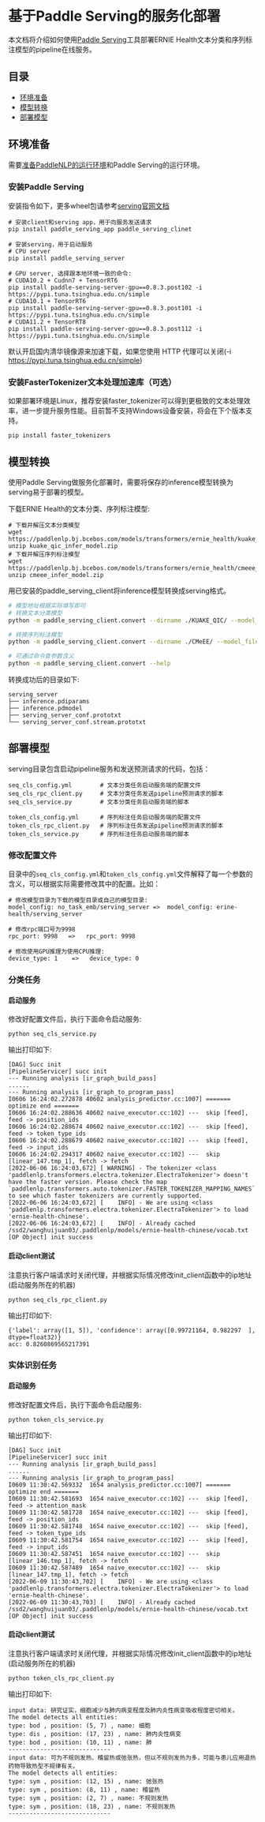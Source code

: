 # 基于Paddle Serving的服务化部署

本文档将介绍如何使用[Paddle Serving](https://github.com/PaddlePaddle/Serving/blob/develop/README_CN.md)工具部署ERNIE Health文本分类和序列标注模型的pipeline在线服务。

## 目录
- [环境准备](#环境准备)
- [模型转换](#模型转换)
- [部署模型](#部署模型)

## 环境准备
需要[准备PaddleNLP的运行环境]()和Paddle Serving的运行环境。

### 安装Paddle Serving
安装指令如下，更多wheel包请参考[serving官网文档](https://github.com/PaddlePaddle/Serving/blob/develop/doc/Latest_Packages_CN.md)
```
# 安装client和serving app，用于向服务发送请求
pip install paddle_serving_app paddle_serving_clinet

# 安装serving，用于启动服务
# CPU server
pip install paddle_serving_server

# GPU server, 选择跟本地环境一致的命令:
# CUDA10.2 + Cudnn7 + TensorRT6
pip install paddle-serving-server-gpu==0.8.3.post102 -i https://pypi.tuna.tsinghua.edu.cn/simple
# CUDA10.1 + TensorRT6
pip install paddle-serving-server-gpu==0.8.3.post101 -i https://pypi.tuna.tsinghua.edu.cn/simple
# CUDA11.2 + TensorRT8
pip install paddle-serving-server-gpu==0.8.3.post112 -i https://pypi.tuna.tsinghua.edu.cn/simple
```

默认开启国内清华镜像源来加速下载，如果您使用 HTTP 代理可以关闭(-i https://pypi.tuna.tsinghua.edu.cn/simple)


### 安装FasterTokenizer文本处理加速库（可选）
如果部署环境是Linux，推荐安装faster_tokenizer可以得到更极致的文本处理效率，进一步提升服务性能。目前暂不支持Windows设备安装，将会在下个版本支持。
```
pip install faster_tokenizers
```


## 模型转换

使用Paddle Serving做服务化部署时，需要将保存的inference模型转换为serving易于部署的模型。

下载ERNIE Health的文本分类、序列标注模型:

```
# 下载并解压文本分类模型
wget https://paddlenlp.bj.bcebos.com/models/transformers/ernie_health/kuake_qic_infer_model.zip
unzip kuake_qic_infer_model.zip
# 下载并解压序列标注模型
wget https://paddlenlp.bj.bcebos.com/models/transformers/ernie_health/cmeee_infer_model.zip
unzip cmeee_infer_model.zip
```

用已安装的paddle_serving_client将inference模型转换成serving格式。

```bash
# 模型地址根据实际填写即可
# 转换文本分类模型
python -m paddle_serving_client.convert --dirname ./KUAKE_QIC/ --model_filename inference.pdmodel --params_filename inference.pdiparams

# 转换序列标注模型
python -m paddle_serving_client.convert --dirname ./CMeEE/ --model_filename inference.pdmodel --params_filename inference.pdiparams

# 可通过命令查参数含义
python -m paddle_serving_client.convert --help
```
转换成功后的目录如下:
```
serving_server
├── inference.pdiparams
├── inference.pdmodel
├── serving_server_conf.prototxt
└── serving_server_conf.stream.prototxt
```

## 部署模型

serving目录包含启动pipeline服务和发送预测请求的代码，包括：

```
seq_cls_config.yml        # 文本分类任务启动服务端的配置文件
seq_cls_rpc_client.py     # 文本分类任务发送pipeline预测请求的脚本
seq_cls_service.py        # 文本分类任务启动服务端的脚本

token_cls_config.yml      # 序列标注任务启动服务端的配置文件
token_cls_rpc_client.py   # 序列标注任务发送pipeline预测请求的脚本
token_cls_service.py      # 序列标注任务启动服务端的脚本
```


### 修改配置文件
目录中的`seq_cls_config.yml`和`token_cls_config.yml`文件解释了每一个参数的含义，可以根据实际需要修改其中的配置。比如：
```
# 修改模型目录为下载的模型目录或自己的模型目录:
model_config: no_task_emb/serving_server =>  model_config: erine-health/serving_server

# 修改rpc端口号为9998
rpc_port: 9998   =>   rpc_port: 9998

# 修改使用GPU推理为使用CPU推理:
device_type: 1    =>   device_type: 0
```

### 分类任务
#### 启动服务
修改好配置文件后，执行下面命令启动服务:
```
python seq_cls_service.py
```
输出打印如下:
```
[DAG] Succ init
[PipelineServicer] succ init
--- Running analysis [ir_graph_build_pass]
......
--- Running analysis [ir_graph_to_program_pass]
I0606 16:24:02.272878 40602 analysis_predictor.cc:1007] ======= optimize end =======
I0606 16:24:02.288636 40602 naive_executor.cc:102] ---  skip [feed], feed -> position_ids
I0606 16:24:02.288674 40602 naive_executor.cc:102] ---  skip [feed], feed -> token_type_ids
I0606 16:24:02.288679 40602 naive_executor.cc:102] ---  skip [feed], feed -> input_ids
I0606 16:24:02.294317 40602 naive_executor.cc:102] ---  skip [linear_147.tmp_1], fetch -> fetch
[2022-06-06 16:24:03,672] [ WARNING] - The tokenizer <class 'paddlenlp.transformers.electra.tokenizer.ElectraTokenizer'> doesn't have the faster version. Please check the map `paddlenlp.transformers.auto.tokenizer.FASTER_TOKENIZER_MAPPING_NAMES` to see which faster tokenizers are currently supported.
[2022-06-06 16:24:03,672] [    INFO] - We are using <class 'paddlenlp.transformers.electra.tokenizer.ElectraTokenizer'> to load 'ernie-health-chinese'.
[2022-06-06 16:24:03,672] [    INFO] - Already cached /ssd2/wanghuijuan03/.paddlenlp/models/ernie-health-chinese/vocab.txt
[OP Object] init success
```

#### 启动client测试
注意执行客户端请求时关闭代理，并根据实际情况修改init_client函数中的ip地址(启动服务所在的机器)
```
python seq_cls_rpc_client.py
```
输出打印如下:
```
{'label': array([1, 5]), 'confidence': array([0.99721164, 0.982297  ], dtype=float32)}
acc: 0.8260869565217391
```

### 实体识别任务
#### 启动服务
修改好配置文件后，执行下面命令启动服务:
```
python token_cls_service.py
```
输出打印如下:
```
[DAG] Succ init
[PipelineServicer] succ init
--- Running analysis [ir_graph_build_pass]
......
--- Running analysis [ir_graph_to_program_pass]
I0609 11:30:42.569332  1654 analysis_predictor.cc:1007] ======= optimize end =======
I0609 11:30:42.581693  1654 naive_executor.cc:102] ---  skip [feed], feed -> attention_mask
I0609 11:30:42.581728  1654 naive_executor.cc:102] ---  skip [feed], feed -> position_ids
I0609 11:30:42.581748  1654 naive_executor.cc:102] ---  skip [feed], feed -> token_type_ids
I0609 11:30:42.581754  1654 naive_executor.cc:102] ---  skip [feed], feed -> input_ids
I0609 11:30:42.587451  1654 naive_executor.cc:102] ---  skip [linear_146.tmp_1], fetch -> fetch
I0609 11:30:42.587489  1654 naive_executor.cc:102] ---  skip [linear_147.tmp_1], fetch -> fetch
[2022-06-09 11:30:43,702] [    INFO] - We are using <class 'paddlenlp.transformers.electra.tokenizer.ElectraTokenizer'> to load 'ernie-health-chinese'.
[2022-06-09 11:30:43,703] [    INFO] - Already cached /ssd2/wanghuijuan03/.paddlenlp/models/ernie-health-chinese/vocab.txt
[OP Object] init success
```

#### 启动client测试
注意执行客户端请求时关闭代理，并根据实际情况修改init_client函数中的ip地址(启动服务所在的机器)
```
python token_cls_rpc_client.py
```
输出打印如下:
```
input data: 研究证实，细胞减少与肺内病变程度及肺内炎性病变吸收程度密切相关。
The model detects all entities:
type: bod , position: (5, 7) , name: 细胞
type: dis , position: (17, 23) , name: 肺内炎性病变
type: bod , position: (10, 11) , name: 肺
-----------------------------
input data: 可为不规则发热、稽留热或弛张热，但以不规则发热为多，可能与患儿应用退热药物导致热型不规律有关。
The model detects all entities:
type: sym , position: (12, 15) , name: 弛张热
type: sym , position: (8, 11) , name: 稽留热
type: sym , position: (2, 7) , name: 不规则发热
type: sym , position: (18, 23) , name: 不规则发热
-----------------------------
```
